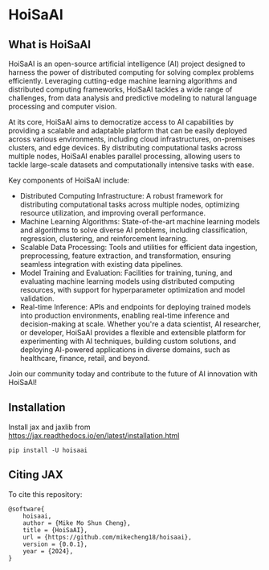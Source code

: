 # HoiSaAI

## What is HoiSaAI

HoiSaAI is an open-source artificial intelligence (AI) project designed to harness the power of distributed computing for solving complex problems efficiently. Leveraging cutting-edge machine learning algorithms and distributed computing frameworks, HoiSaAI tackles a wide range of challenges, from data analysis and predictive modeling to natural language processing and computer vision.

At its core, HoiSaAI aims to democratize access to AI capabilities by providing a scalable and adaptable platform that can be easily deployed across various environments, including cloud infrastructures, on-premises clusters, and edge devices. By distributing computational tasks across multiple nodes, HoiSaAI enables parallel processing, allowing users to tackle large-scale datasets and computationally intensive tasks with ease.

Key components of HoiSaAI include:

- Distributed Computing Infrastructure: A robust framework for distributing computational tasks across multiple nodes, optimizing resource utilization, and improving overall performance.
- Machine Learning Algorithms: State-of-the-art machine learning models and algorithms to solve diverse AI problems, including classification, regression, clustering, and reinforcement learning.
- Scalable Data Processing: Tools and utilities for efficient data ingestion, preprocessing, feature extraction, and transformation, ensuring seamless integration with existing data pipelines.
- Model Training and Evaluation: Facilities for training, tuning, and evaluating machine learning models using distributed computing resources, with support for hyperparameter optimization and model validation.
- Real-time Inference: APIs and endpoints for deploying trained models into production environments, enabling real-time inference and decision-making at scale. Whether you're a data scientist, AI researcher, or developer, HoiSaAI provides a flexible and extensible platform for experimenting with AI techniques, building custom solutions, and deploying AI-powered applications in diverse domains, such as healthcare, finance, retail, and beyond.

Join our community today and contribute to the future of AI innovation with HoiSaAI!

## Installation

Install jax and jaxlib from <https://jax.readthedocs.io/en/latest/installation.html>

```
pip install -U hoisaai
```

## Citing JAX

To cite this repository:

```
@software{
    hoisaai,
    author = {Mike Mo Shun Cheng},
    title = {HoiSaAI},
    url = {https://github.com/mikecheng18/hoisaai},
    version = {0.0.1},
    year = {2024},
}
```
